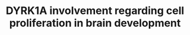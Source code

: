 ---
annotations:
- id: DOID:10907
  type: Disease Ontology
  value: microcephaly
- id: DOID:1059
  parent: disease of mental health
  type: Disease Ontology
  value: intellectual disability
- id: PW:0001317
  parent: regulatory pathway
  type: Pathway Ontology
  value: cell cycle pathway
- id: DOID:10652
  parent: central nervous system disease
  type: Disease Ontology
  value: Alzheimer's disease
- id: DOID:14330
  parent: central nervous system disease
  type: Disease Ontology
  value: Parkinson's disease
- id: DOID:12217
  parent: disease of mental health
  type: Disease Ontology
  value: Lewy body dementia
- id: DOID:14250
  parent: genetic disease
  type: Disease Ontology
  value: Down syndrome
- id: PW:0000059
  parent: signaling pathway
  type: Pathway Ontology
  value: signaling pathway pertinent to the brain and nervous system
authors:
- VeerleHorsting
- Pklemmer
- AlexanderPico
- Larsgw
- DeSl
- Egonw
- Ddigles
- Eweitz
citedin: ''
communities: []
description: 'DYRK1A (Dual-specificity tyrosine phosphorylation-regulated kinase 1A)(OMIM
  600855) is a kinase whose gene is located at 21q22.13 and is highly conserved.It
  is composed of a nuclear targeting sequence, a protein kinase domain, a leucine
  zipper motif and a 13-consecutive-histidine repeat. The gene is located in the so-called
  "Down syndrome critical region" (DSCR), a region on chromosome 21 thought responsible
  for most phenotypic manifestations of Down syndrome. DYRK1A is involved in signaling
  pathways regulating cell proliferation in brain development. Amongst others, haploinsufficiency
  of DYRK1A, DYRK1A overexpression and interactions with alpha-synuclein are thought
  to be the main factors for the clinical phenotype. '
last-edited: 2024-07-24
ndex: null
organisms:
- Homo sapiens
redirect_from:
- /index.php/Pathway:WP5180
- /instance/WP5180
- /instance/WP5180_r134649
revision: r134649
schema-jsonld:
- '@context': https://schema.org/
  '@id': https://wikipathways.github.io/pathways/WP5180.html
  '@type': Dataset
  creator:
    '@type': Organization
    name: WikiPathways
  description: 'DYRK1A (Dual-specificity tyrosine phosphorylation-regulated kinase
    1A)(OMIM 600855) is a kinase whose gene is located at 21q22.13 and is highly conserved.It
    is composed of a nuclear targeting sequence, a protein kinase domain, a leucine
    zipper motif and a 13-consecutive-histidine repeat. The gene is located in the
    so-called "Down syndrome critical region" (DSCR), a region on chromosome 21 thought
    responsible for most phenotypic manifestations of Down syndrome. DYRK1A is involved
    in signaling pathways regulating cell proliferation in brain development. Amongst
    others, haploinsufficiency of DYRK1A, DYRK1A overexpression and interactions with
    alpha-synuclein are thought to be the main factors for the clinical phenotype. '
  keywords:
  - AKT1S1
  - AMPH
  - APH1A
  - ARIP4
  - Amyloid-beta precursor protein
  - BACE1
  - CASP3
  - CASP9
  - CCND1
  - CDK4 protein
  - CDKN1B
  - CREB1
  - CRY2
  - Casein kinase 1 alpha 1
  - Cyclin-dependent kinase 6
  - DCAF7
  - DEPTOR
  - DLL1
  - DNM1
  - Delta and Notch-like epidermal growth factor-related receptor
  - Dual-specificity tyrosine phosphorylation regulated kinase 1A
  - E2F4
  - E2F5
  - EIF2B5
  - Etoposide
  - FGF2
  - FOXO1
  - GLI1
  - GMNN
  - GSK3B
  - H3-3A
  - HES1
  - HES5
  - HIP1
  - LATS2
  - LIN37
  - LIN52
  - LIN54
  - LIN9
  - MLST8
  - MTOR
  - Microtubule-associated protein tau
  - NAD-dependent protein deacetylase sirtuin-1
  - NCSTN
  - NEUROG2
  - NFATC1
  - NOTCH1
  - PSEN1
  - PSENEN
  - RBBP4
  - RBL1
  - RBL2
  - REST
  - RPTOR
  - SMARCB1
  - SPRY2
  - TFAP4
  - TP53
  - TSC1
  - TSC2
  - Transcription factor Dp family member 3
  - Transcription factor Dp-1
  - Transcription factor Dp-2
  - Zinc finger protein GLI1
  license: CC0
  name: DYRK1A involvement regarding cell proliferation in brain development
seo: CreativeWork
title: DYRK1A involvement regarding cell proliferation in brain development
wpid: WP5180
---